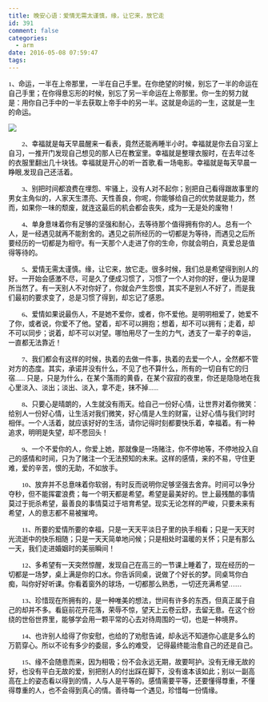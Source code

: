 ```yaml
---
title: 晚安心语：爱情无需太谨慎，缘，让它来，放它走
id: 391
comment: false
categories:
  - arm
date: 2016-05-08 07:59:47
tags:
---
```


<span style="color:black; font-size:10pt"><span style="font-family:宋体">1</span><span style="font-family:宋体">、命运，一半在上帝那里，一半在自己手里。在你绝望的时候，别忘了一半的命运在自己手里；在你得意忘形的时候，别忘了另一半命运在上帝那里。你一生的努力就是：用你自己手中的一半去获取上帝手中的另一半。这就是命运的一生，这就是一生的命运。</span><span style="font-family:宋体">
			</span></span>

<!-- more -->
![](http://www.madhex.com/wp-content/uploads/2016/05/050716_2359_1.jpg)<span style="color:black; font-family:宋体; font-size:10pt">
		</span>

<span style="color:black; font-size:10pt"><span style="font-family:宋体">　　</span><span style="font-family:宋体">2</span><span style="font-family:宋体">、幸福就是每天早晨醒来一看表，竟然还能再睡半小时。幸福就是你去自习室上自习，一推开门发现自己想见的那人已在教室里。幸福就是整理衣服时，在去年过冬的衣服里翻出几十块钱。幸福就是开心的听一首歌</span><span style="font-family:宋体">,</span><span style="font-family:宋体">看一场电影。幸福就是每天早晨一睁眼</span><span style="font-family:宋体">,</span><span style="font-family:宋体">发现自己还活着。</span><span style="font-family:宋体">
			</span></span>

<span style="color:black; font-size:10pt"><span style="font-family:宋体">　　</span><span style="font-family:宋体">3</span><span style="font-family:宋体">、别把时间都浪费在埋怨、牢骚上，没有人对不起你；别把自己看得跟故事里的男女主角似的，人家天生漂亮、天性善良，你呢，你能够给自己的优势就是能力，然而，如果你一味的颓废，就连这最后的机会都会丧失，成为一无是处的废物！</span><span style="font-family:宋体">
			</span></span>

<span style="color:black; font-size:10pt"><span style="font-family:宋体">　　</span><span style="font-family:宋体">4</span><span style="font-family:宋体">、单身意味着你有足够的坚强和耐心，去等待那个值得拥有你的人。总有一个人，是一经遇见就再不能割舍的。遇见之前所经历的一切都是为等待，而遇见之后所要经历的一切都是为相守。有一天那个人走进了你的生命，你就会明白，真爱总是值得等待的。</span><span style="font-family:宋体">
			</span></span>

<span style="color:black; font-size:10pt"><span style="font-family:宋体">　　</span><span style="font-family:宋体">5</span><span style="font-family:宋体">、爱情无需太谨慎。缘，让它来，放它走。很多时候，我们总是希望得到别人的好。一开始会感激不尽，可是久了便成习惯了，习惯了一个人对你的好，便认为是理所当然了。有一天别人不对你好了，你就会产生怨恨，其实不是别人不好了，而是我们最初的要求变了，总是习惯了得到，却忘记了感恩。</span><span style="font-family:宋体">
			</span></span>

<span style="color:black; font-size:10pt"><span style="font-family:宋体">　　</span><span style="font-family:宋体">6</span><span style="font-family:宋体">、爱情如果说最伤人，不是她不爱你，或者，你不爱他。是明明相爱了，她爱不了你，或者说，你爱不了他。望着，却不可以拥抱；想着，却不可以拥有；走着，却不可以同步；说着，却不可以对望。哪怕用尽了一生的力气，透支了一辈子的幸运，一直都无法靠近！</span><span style="font-family:宋体">
			</span></span>

<span style="color:black; font-size:10pt"><span style="font-family:宋体">　　</span><span style="font-family:宋体">7</span><span style="font-family:宋体">、我们都会有这样的时候，执着的去做一件事，执着的去爱一个人，全然都不管对方的态度。其实，承诺并没有什么，不见了也不算什么，所有的一切自有它的归宿</span><span style="font-family:宋体">...... </span><span style="font-family:宋体">只是，只是为什么，在某个落雨的黄昏，在某个寂寂的夜里，你还是隐隐地在我心里淡入、淡出；淡出、淡入，拿不走，抹不掉</span><span style="font-family:宋体">......
</span></span>

<span style="color:black; font-size:10pt"><span style="font-family:宋体">　　</span><span style="font-family:宋体">8</span><span style="font-family:宋体">、只要心是晴朗的，人生就没有雨天。给自己一份好心情，让世界对着你微笑：给别人一份好心情，让生活对我们微笑，好心情是人生的财富，让好心情与我们时时相伴。一个人活着，就应该好好的生活，请你记得时刻都要快乐着，幸福着。有一种追求，明明是失望，却不愿回头！</span><span style="font-family:宋体">
			</span></span>

<span style="color:black; font-size:10pt"><span style="font-family:宋体">　　</span><span style="font-family:宋体">9</span><span style="font-family:宋体">、一个不爱你的人，你爱上她，那就像是一场赌注，你不停地等，不停地投入自己的感情和时间，只为了赌注一个无法预知的未来。这样的感情，来的不易，守住更难，爱的辛苦，恨的无助，不如放手。</span><span style="font-family:宋体">
			</span></span>

<span style="color:black; font-size:10pt"><span style="font-family:宋体">　　</span><span style="font-family:宋体">10</span><span style="font-family:宋体">、放弃并不总意味着你软弱，有时反而说明你足够坚强去舍弃。时间可以争分夺秒，但不能挥霍浪费；每一个明天都是希望。希望是最美好的。世上最残酷的事情莫过于扼杀希望，最善良的事情莫过于培育希望。现实无论怎样的严峻，只要未来有希望，人的意志都不易被摧垮。</span><span style="font-family:宋体">
			</span></span>

<span style="color:black; font-size:10pt"><span style="font-family:宋体">　　</span><span style="font-family:宋体">11</span><span style="font-family:宋体">、所要的爱情所要的幸福，只是一天天平淡日子里的执手相看；只是一天天时光流逝中的快乐相随；只是一天天简单地问候；只是相处时温暖的关怀；只是有那么一天，我们走进婚姻时的美丽瞬间！</span><span style="font-family:宋体">
			</span></span>

<span style="color:black; font-size:10pt"><span style="font-family:宋体">　　</span><span style="font-family:宋体">12</span><span style="font-family:宋体">、多希望有一天突然惊醒，发现自己在高三的一节课上睡着了，现在经历的一切都是一场梦，桌上满是你的口水。你告诉同桌，说做了个好长的梦。同桌骂你白痴，叫你好好听课。你看着窗外的球场，一切都那么熟悉，一切还充满希望</span><span style="font-family:宋体">……
</span></span>

<span style="color:black; font-size:10pt"><span style="font-family:宋体">　　</span><span style="font-family:宋体">13</span><span style="font-family:宋体">、珍惜现在所拥有的，是一种唯美的想法，世间有许多的东西，但真正属于自己的却并不多。看庭前花开花落，荣辱不惊，望天上云卷云舒，去留无意。在这个纷绕的世俗世界里，能够学会用一颗平常的心去对待周围的一切，也是一种境界。</span><span style="font-family:宋体">
			</span></span>

<span style="color:black; font-size:10pt"><span style="font-family:宋体">　　</span><span style="font-family:宋体">14</span><span style="font-family:宋体">、也许别人给得了你安慰，也给的了劝慰告诫，却永远不知道你心底是多么的万箭穿心。所以不论有多少的委屈，多么的难受，</span><span style="font-family:宋体">
			</span><span style="font-family:宋体">记得最终能治愈自己的还是自己。</span><span style="font-family:宋体">
			</span></span>

<span style="color:black; font-size:10pt"><span style="font-family:宋体">　　</span><span style="font-family:宋体">15</span><span style="font-family:宋体">、缘不会随意而来，因为相吸；份不会永远无期，故要呵护。没有无缘无故的好，也没有平白无故的爱，别把别人的付出踩在脚下，没有谁本该如此；别以一副高高在上的姿态看以得到的情，人与人是平等的。感情需要平等，还要懂得尊重，不懂得尊重的人，也不会得到真心的情。善待每一个遇见，珍惜每一份情缘。</span><span style="font-family:宋体">
			</span></span>

